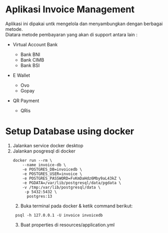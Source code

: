 # Aplikasi Invoice Management #
 Aplikasi ini dipakai untk mengelola dan menyambungkan dengan berbagai
 metode. <br>
 Diatara metode pembayaran yang akan di support antara lain :
 * Virtual Account Bank
    * Bank BNI
    * Bank CIMB
    * Bank BSI
 
* E Wallet
    * Ovo
    * Gopay
  
* QR Payment
    * QRis

# Setup Database using docker
1. Jalankan service docker desktop
2. Jalankan posgresql di docker
    ```docker
    docker run --rm \
	    --name invoice-db \
        -e POSTGRES_DB=invoicedb \
        -e POSTGRES_USER=invoice \
	    -e POSTGRES_PASSWORD=FvKmDaHdz6Mby9aL43kZ \
	    -e PGDATA=/var/lib/postgresql/data/pgdata \
	    -v /tmp:/var/lib/postgresql/data \
	     -p 5432:5432 \
          postgres:13
    ```
   2. Buka terminal pada docker & ketik command berikut: 
   ```
    psql -h 127.0.0.1 -U invoice invoicedb
   ```
   3. Buat properties di resources/application.yml
   ```yml
   
   ```

